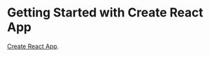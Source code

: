 # Getting Started with Create React App

[Create React App](https://github.com/facebook/create-react-app).

